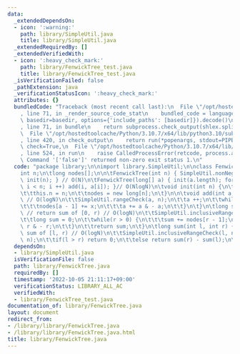 ```yaml
---
data:
  _extendedDependsOn:
  - icon: ':warning:'
    path: library/SimpleUtil.java
    title: library/SimpleUtil.java
  _extendedRequiredBy: []
  _extendedVerifiedWith:
  - icon: ':heavy_check_mark:'
    path: library/FenwickTree_test.java
    title: library/FenwickTree_test.java
  _isVerificationFailed: false
  _pathExtension: java
  _verificationStatusIcon: ':heavy_check_mark:'
  attributes: {}
  bundledCode: "Traceback (most recent call last):\n  File \"/opt/hostedtoolcache/Python/3.10.7/x64/lib/python3.10/site-packages/onlinejudge_verify/documentation/build.py\"\
    , line 71, in _render_source_code_stat\n    bundled_code = language.bundle(stat.path,\
    \ basedir=basedir, options={'include_paths': [basedir]}).decode()\n  File \"/opt/hostedtoolcache/Python/3.10.7/x64/lib/python3.10/site-packages/onlinejudge_verify/languages/user_defined.py\"\
    , line 71, in bundle\n    return subprocess.check_output(shlex.split(command))\n\
    \  File \"/opt/hostedtoolcache/Python/3.10.7/x64/lib/python3.10/subprocess.py\"\
    , line 420, in check_output\n    return run(*popenargs, stdout=PIPE, timeout=timeout,\
    \ check=True,\n  File \"/opt/hostedtoolcache/Python/3.10.7/x64/lib/python3.10/subprocess.py\"\
    , line 524, in run\n    raise CalledProcessError(retcode, process.args,\nsubprocess.CalledProcessError:\
    \ Command '['false']' returned non-zero exit status 1.\n"
  code: "package library;\n\nimport library.SimpleUtil;\n\nclass FenwickTree {\n\t\
    int n;\n\tlong nodes[];\n\n\tFenwickTree(int n) { SimpleUtil.nonNegativeCheck(n);\
    \ init(n); } // O(N)\n\tFenwickTree(long[] a) { init(a.length); for(int i = 0;\
    \ i < n; i ++) add(i, a[i]); }// O(NlogN)\n\tvoid init(int n) {\n\t\tSimpleUtil.nonNegativeCheck(n);\n\
    \t\tthis.n = n;\n\t\tnodes = new long[n];\n\t}\n\n\tvoid add(int a, long x) {\
    \ // O(logN)\n\t\tSimpleUtil.rangeCheck(a, n);\n\t\ta ++;\n\t\twhile(a <= n) {\n\
    \t\t\tnodes[a - 1] += x;\n\t\t\ta += a & - a;\n\t\t}\n\t}\n\tlong sum(int r) {\
    \ // return sum of [0, r) // O(logN)\n\t\tSimpleUtil.inclusiveRangeCheck(r, n);\n\
    \t\tlong sum = 0;\n\t\twhile(r > 0) {\n\t\t\tsum += nodes[r - 1];\n\t\t\tr -=\
    \ r & - r;\n\t\t}\n\t\treturn sum;\n\t}\n\tlong sum(int l, int r) { // return\
    \ sum of [l, r) // O(logN)\n\t\tSimpleUtil.inclusiveRangeCheck(l, n);\n\t\tSimpleUtil.inclusiveRangeCheck(r,\
    \ n);\n\t\tif(l > r) return 0;\n\t\telse return sum(r) - sum(l);\n\t}\n}"
  dependsOn:
  - library/SimpleUtil.java
  isVerificationFile: false
  path: library/FenwickTree.java
  requiredBy: []
  timestamp: '2022-10-05 21:11:17+09:00'
  verificationStatus: LIBRARY_ALL_AC
  verifiedWith:
  - library/FenwickTree_test.java
documentation_of: library/FenwickTree.java
layout: document
redirect_from:
- /library/library/FenwickTree.java
- /library/library/FenwickTree.java.html
title: library/FenwickTree.java
---
```

